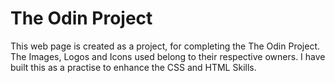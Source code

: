 # The Odin Project

This web page is created as a project, for completing the The Odin Project.
The Images, Logos and Icons used belong to their respective owners.
I have built this as a practise to enhance the CSS and HTML Skills.

